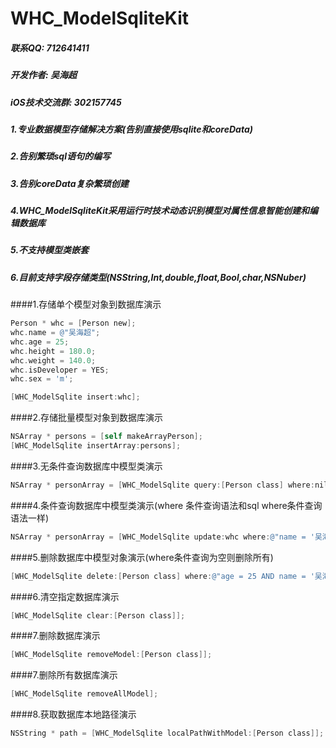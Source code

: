 # WHC_ModelSqliteKit

##### 联系QQ: 712641411
##### 开发作者: 吴海超
##### iOS技术交流群: 302157745

##### 1.专业数据模型存储解决方案(告别直接使用sqlite和coreData)
##### 2.告别繁琐sql语句的编写
##### 3.告别coreData复杂繁琐创建
##### 4.WHC_ModelSqliteKit采用运行时技术动态识别模型对属性信息智能创建和编辑数据库
##### 5.不支持模型类嵌套
##### 6.目前支持字段存储类型(NSString,Int,double,float,Bool,char,NSNuber)

####1.存储单个模型对象到数据库演示
```objective-c
Person * whc = [Person new];
whc.name = @"吴海超";
whc.age = 25;
whc.height = 180.0;
whc.weight = 140.0;
whc.isDeveloper = YES;
whc.sex = 'm';

[WHC_ModelSqlite insert:whc];
```

####2.存储批量模型对象到数据库演示
```objective-c
NSArray * persons = [self makeArrayPerson];
[WHC_ModelSqlite insertArray:persons];
```

####3.无条件查询数据库中模型类演示
```objective-c
NSArray * personArray = [WHC_ModelSqlite query:[Person class] where:nil];
```

####4.条件查询数据库中模型类演示(where 条件查询语法和sql where条件查询语法一样)
```objective-c
NSArray * personArray = [WHC_ModelSqlite update:whc where:@"name = '吴海超2' OR age <= 18"];
```

####5.删除数据库中模型对象演示(where条件查询为空则删除所有)
```objective-c
[WHC_ModelSqlite delete:[Person class] where:@"age = 25 AND name = '吴海超'"];
```

####6.清空指定数据库演示
```objective-c
[WHC_ModelSqlite clear:[Person class]];
```

####7.删除数据库演示
```objective-c
[WHC_ModelSqlite removeModel:[Person class]];
```

####7.删除所有数据库演示
```objective-c
[WHC_ModelSqlite removeAllModel];
```

####8.获取数据库本地路径演示
```objective-c
NSString * path = [WHC_ModelSqlite localPathWithModel:[Person class]];
```


